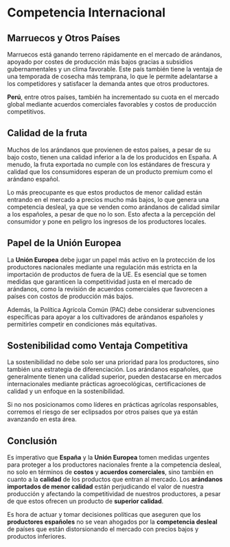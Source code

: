 # Competencia Internacional

## Marruecos y Otros Países
Marruecos está ganando terreno rápidamente en el mercado de arándanos, apoyado por costes de producción más bajos gracias a subsidios gubernamentales y un clima favorable. Este país también tiene la ventaja de una temporada de cosecha más temprana, lo que le permite adelantarse a los competidores y satisfacer la demanda antes que otros productores.

**Perú**, entre otros países, también ha incrementado su cuota en el mercado global mediante acuerdos comerciales favorables y costos de producción competitivos.

## Calidad de la fruta

Muchos de los arándanos que provienen de estos países, a pesar de su bajo costo, tienen una calidad inferior a la de los producidos en España. A menudo, la fruta exportada no cumple con los estándares de frescura y calidad que los consumidores esperan de un producto premium como el arándano español.

Lo más preocupante es que estos productos de menor calidad están entrando en el mercado a precios mucho más bajos, lo que genera una competencia desleal, ya que se venden como arándanos de calidad similar a los españoles, a pesar de que no lo son. Esto afecta a la percepción del consumidor y pone en peligro los ingresos de los productores locales.

## Papel de la Unión Europea

La **Unión Europea** debe jugar un papel más activo en la protección de los productores nacionales mediante una regulación más estricta en la importación de productos de fuera de la UE. Es esencial que se tomen medidas que garanticen la competitividad justa en el mercado de arándanos, como la revisión de acuerdos comerciales que favorecen a países con costos de producción más bajos.

Además, la Política Agrícola Común (PAC) debe considerar subvenciones específicas para apoyar a los cultivadores de arándanos españoles y permitirles competir en condiciones más equitativas.

##  Sostenibilidad como Ventaja Competitiva

La sostenibilidad no debe solo ser una prioridad para los productores, sino también una estrategia de diferenciación. Los arándanos españoles, que generalmente tienen una calidad superior, pueden destacarse en mercados internacionales mediante prácticas agroecológicas, certificaciones de calidad y un enfoque en la sostenibilidad.

Si no nos posicionamos como líderes en prácticas agrícolas responsables, corremos el riesgo de ser eclipsados por otros países que ya están avanzando en esta área.

## Conclusión

Es imperativo que **España** y la **Unión Europea** tomen medidas urgentes para proteger a los productores nacionales frente a la competencia desleal, no solo en términos de **costos** y **acuerdos comerciales**, sino también en cuanto a la **calidad** de los productos que entran al mercado. Los **arándanos importados de menor calidad** están perjudicando el valor de nuestra producción y afectando la competitividad de nuestros productores, a pesar de que estos ofrecen un producto de **superior calidad**.

Es hora de actuar y tomar decisiones políticas que aseguren que los **productores españoles** no se vean ahogados por la **competencia desleal** de países que están distorsionando el mercado con precios bajos y productos inferiores.
